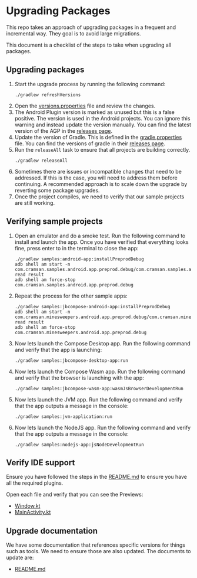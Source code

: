 # Upgrading Packages

This repo takes an approach of upgrading packages in a frequent and incremental way. They goal is to avoid large 
migrations.

This document is a checklist of the steps to take when upgrading all packages.

## Upgrading packages

1. Start the upgrade process by running the following command:
   ```shell
   ./gradlew refreshVersions
   ```
2. Open the [versions.properties](versions.properties) file and review the changes.
3. The Android Plugin version is marked as unused but this is a false positive. The version is used in the Android 
   projects. You can ignore this warning and instead update the version manually. You can find the latest version of 
   the AGP in the [releases page](https://developer.android.com/build/releases/gradle-plugin).
4. Update the version of Gradle. This is defined in the [gradle.properties](gradle/wrapper/gradle-wrapper.properties) file.
   You can find the versions of gradle in their [releases page](https://gradle.org/releases/).
5. Run the `releaseAll` task to ensure that all projects are building correctly.
   ```shell
   ./gradlew releaseAll
   ```
6. Sometimes there are issues or incompatible changes that need to be addressed. If this is the case, you will need to 
   address them before continuing. A recommended approach is to scale down the upgrade by reverting some package 
upgrades.
7. Once the project compiles, we need to verify that our sample projects are still working.

## Verifying sample projects

1. Open an emulator and do a smoke test. Run the following command to install and launch the app. Once you have verified
that everything looks fine, press enter to in the terminal to close the app:

   ```shell
   ./gradlew samples:android-app:installPreprodDebug
   adb shell am start -n com.cramsan.samples.android.app.preprod.debug/com.cramsan.samples.android.app.MainActivity
   read result
   adb shell am force-stop com.cramsan.samples.android.app.preprod.debug
   ```

2. Repeat the process for the other sample apps:

   ```shell
   ./gradlew samples:jbcompose-android-app:installPreprodDebug
   adb shell am start -n com.cramsan.minesweepers.android.app.preprod.debug/com.cramsan.minesweepers.android.app.MainActivity
   read result
   adb shell am force-stop  com.cramsan.minesweepers.android.app.preprod.debug
   ```

3. Now lets launch the Compose Desktop app. Run the following command and verify that the app is launching:

    ```shell
    ./gradlew samples:jbcompose-desktop-app:run
    ```

4. Now lets launch the Compose Wasm app. Run the following command and verify that the browser is launching with the app:

   ```shell
   ./gradlew samples:jbcompose-wasm-app:wasmJsBrowserDevelopmentRun
   ```

5. Now lets launch the JVM app. Run the following command and verify that the app outputs a message in the console:

   ```shell
   ./gradlew samples:jvm-application:run
   ```
6. Now lets launch the NodeJS app. Run the following command and verify that the app outputs a message in the console:

   ```shell
   ./gradlew samples:nodejs-app:jsNodeDevelopmentRun
   ```

## Verify IDE support

Ensure you have followed the steps in the [README.md](README.md) to ensure you have all the required plugins.

Open each file and verify that you can see the Previews:
- [Window.kt](samples/jbcompose-desktop-app/src/main/kotlin/com/cramsan/minesweepers/jvm/Window.kt)
- [MainActivity.kt](samples/jbcompose-android-app/src/androidMain/kotlin/com/cramsan/minesweepers/android/app/MainActivity.kt)

## Upgrade documentation

We have some documentation that references specific versions for things such as tools. We need to ensure those
are also updated. The documents to update are:
- [README.md](README.md)